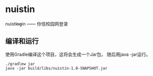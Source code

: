 # nuistin

nuist~~log~~in —— 你信校园网登录

## 编译和运行

使用Gradle编译这个项目，这将会生成一个Jar包，
随后用java -jar运行。
```shell
./gradlew jar
java -jar build/libs/nuistin-1.0-SNAPSHOT.jar
```